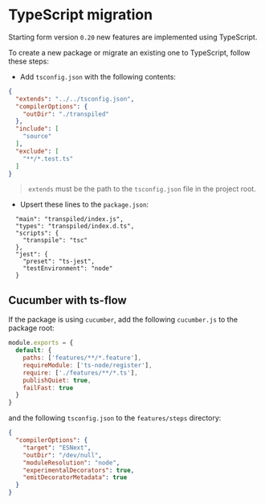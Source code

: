 # TypeScript migration

Starting form version `0.20` new features are implemented using TypeScript.

To create a new package or migrate an existing one to TypeScript, follow these steps:

- Add `tsconfig.json` with the following contents:

```json
{
  "extends": "../../tsconfig.json",
  "compilerOptions": {
    "outDir": "./transpiled"
  },
  "include": [
    "source"
  ],
  "exclude": [
    "**/*.test.ts"
  ]
}
```

> `extends` must be the path to the `tsconfig.json` file in the project root.

- Upsert these lines to the `package.json`:

```
  "main": "transpiled/index.js",
  "types": "transpiled/index.d.ts",
  "scripts": {
    "transpile": "tsc"
  },
  "jest": {
    "preset": "ts-jest",
    "testEnvironment": "node"
  }
```

## Cucumber with ts-flow

If the package is using `cucumber`, add the following `cucumber.js` to the package root:

```javascript
module.exports = {
  default: {
    paths: ['features/**/*.feature'],
    requireModule: ['ts-node/register'],
    require: ['./features/**/*.ts'],
    publishQuiet: true,
    failFast: true
  }
}
```

and the following `tsconfig.json` to the `features/steps` directory:

```json
{
  "compilerOptions": {
    "target": "ESNext",
    "outDir": "/dev/null",
    "moduleResolution": "node",
    "experimentalDecorators": true,
    "emitDecoratorMetadata": true
  }
}
```
